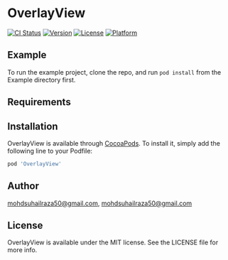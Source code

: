 # OverlayView

[![CI Status](https://img.shields.io/travis/mohdsuhailraza50@gmail.com/OverlayView.svg?style=flat)](https://travis-ci.org/mohdsuhailraza50@gmail.com/OverlayView)
[![Version](https://img.shields.io/cocoapods/v/OverlayView.svg?style=flat)](https://cocoapods.org/pods/OverlayView)
[![License](https://img.shields.io/cocoapods/l/OverlayView.svg?style=flat)](https://cocoapods.org/pods/OverlayView)
[![Platform](https://img.shields.io/cocoapods/p/OverlayView.svg?style=flat)](https://cocoapods.org/pods/OverlayView)

## Example

To run the example project, clone the repo, and run `pod install` from the Example directory first.

## Requirements

## Installation

OverlayView is available through [CocoaPods](https://cocoapods.org). To install
it, simply add the following line to your Podfile:

```ruby
pod 'OverlayView'
```

## Author

mohdsuhailraza50@gmail.com, mohdsuhailraza50@gmail.com

## License

OverlayView is available under the MIT license. See the LICENSE file for more info.
